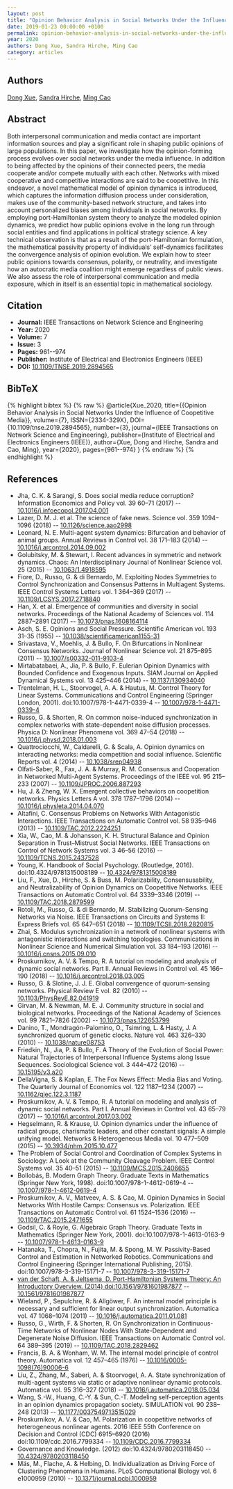 ```yaml
---
layout: post
title: "Opinion Behavior Analysis in Social Networks Under the Influence of Coopetitive Media"
date: 2019-01-23 00:00:00 +0100
permalink: opinion-behavior-analysis-in-social-networks-under-the-influence-of-coopetitive-media
year: 2020
authors: Dong Xue, Sandra Hirche, Ming Cao
category: articles
---
```

 
## Authors
[Dong Xue](authors/dong_xue), [Sandra Hirche](authors/sandra_hirche), [Ming Cao](authors/ming_cao)
 
## Abstract
Both interpersonal communication and media contact are important information sources and play a significant role in shaping public opinions of large populations. In this paper, we investigate how the opinion-forming process evolves over social networks under the media influence. In addition to being affected by the opinions of their connected peers, the media cooperate and/or compete mutually with each other. Networks with mixed cooperative and competitive interactions are said to be coopetitive. In this endeavor, a novel mathematical model of opinion dynamics is introduced, which captures the information diffusion process under consideration, makes use of the community-based network structure, and takes into account personalized biases among individuals in social networks. By employing port-Hamiltonian system theory to analyze the modeled opinion dynamics, we predict how public opinions evolve in the long run through social entities and find applications in political strategy science. A key technical observation is that as a result of the port-Hamiltonian formulation, the mathematical passivity property of individuals’ self-dynamics facilitates the convergence analysis of opinion evolution. We explain how to steer public opinions towards consensus, polarity, or neutrality, and investigate how an autocratic media coalition might emerge regardless of public views. We also assess the role of interpersonal communication and media exposure, which in itself is an essential topic in mathematical sociology.
 
## Citation
- **Journal:** IEEE Transactions on Network Science and Engineering
- **Year:** 2020
- **Volume:** 7
- **Issue:** 3
- **Pages:** 961--974
- **Publisher:** Institute of Electrical and Electronics Engineers (IEEE)
- **DOI:** [10.1109/TNSE.2019.2894565](https://doi.org/10.1109/TNSE.2019.2894565)
 
## BibTeX
{% highlight bibtex %}
{% raw %}
@article{Xue_2020,
  title={{Opinion Behavior Analysis in Social Networks Under the Influence of Coopetitive Media}},
  volume={7},
  ISSN={2334-329X},
  DOI={10.1109/tnse.2019.2894565},
  number={3},
  journal={IEEE Transactions on Network Science and Engineering},
  publisher={Institute of Electrical and Electronics Engineers (IEEE)},
  author={Xue, Dong and Hirche, Sandra and Cao, Ming},
  year={2020},
  pages={961--974}
}
{% endraw %}
{% endhighlight %}
 
## References
- Jha, C. K. & Sarangi, S. Does social media reduce corruption? Information Economics and Policy vol. 39 60–71 (2017) -- [10.1016/j.infoecopol.2017.04.001](https://doi.org/10.1016/j.infoecopol.2017.04.001)
- Lazer, D. M. J. et al. The science of fake news. Science vol. 359 1094–1096 (2018) -- [10.1126/science.aao2998](https://doi.org/10.1126/science.aao2998)
- Leonard, N. E. Multi-agent system dynamics: Bifurcation and behavior of animal groups. Annual Reviews in Control vol. 38 171–183 (2014) -- [10.1016/j.arcontrol.2014.09.002](https://doi.org/10.1016/j.arcontrol.2014.09.002)
- Golubitsky, M. & Stewart, I. Recent advances in symmetric and network dynamics. Chaos: An Interdisciplinary Journal of Nonlinear Science vol. 25 (2015) -- [10.1063/1.4918595](https://doi.org/10.1063/1.4918595)
- Fiore, D., Russo, G. & di Bernardo, M. Exploiting Nodes Symmetries to Control Synchronization and Consensus Patterns in Multiagent Systems. IEEE Control Systems Letters vol. 1 364–369 (2017) -- [10.1109/LCSYS.2017.2718840](https://doi.org/10.1109/LCSYS.2017.2718840)
- Han, X. et al. Emergence of communities and diversity in social networks. Proceedings of the National Academy of Sciences vol. 114 2887–2891 (2017) -- [10.1073/pnas.1608164114](https://doi.org/10.1073/pnas.1608164114)
- Asch, S. E. Opinions and Social Pressure. Scientific American vol. 193 31–35 (1955) -- [10.1038/scientificamerican1155-31](https://doi.org/10.1038/scientificamerican1155-31)
- Srivastava, V., Moehlis, J. & Bullo, F. On Bifurcations in Nonlinear Consensus Networks. Journal of Nonlinear Science vol. 21 875–895 (2011) -- [10.1007/s00332-011-9103-4](https://doi.org/10.1007/s00332-011-9103-4)
- Mirtabatabaei, A., Jia, P. & Bullo, F. Eulerian Opinion Dynamics with Bounded Confidence and Exogenous Inputs. SIAM Journal on Applied Dynamical Systems vol. 13 425–446 (2014) -- [10.1137/130934040](https://doi.org/10.1137/130934040)
- Trentelman, H. L., Stoorvogel, A. A. & Hautus, M. Control Theory for Linear Systems. Communications and Control Engineering (Springer London, 2001). doi:10.1007/978-1-4471-0339-4 -- [10.1007/978-1-4471-0339-4](https://doi.org/10.1007/978-1-4471-0339-4)
- Russo, G. & Shorten, R. On common noise-induced synchronization in complex networks with state-dependent noise diffusion processes. Physica D: Nonlinear Phenomena vol. 369 47–54 (2018) -- [10.1016/j.physd.2018.01.003](https://doi.org/10.1016/j.physd.2018.01.003)
- Quattrociocchi, W., Caldarelli, G. & Scala, A. Opinion dynamics on interacting networks: media competition and social influence. Scientific Reports vol. 4 (2014) -- [10.1038/srep04938](https://doi.org/10.1038/srep04938)
- Olfati-Saber, R., Fax, J. A. & Murray, R. M. Consensus and Cooperation in Networked Multi-Agent Systems. Proceedings of the IEEE vol. 95 215–233 (2007) -- [10.1109/JPROC.2006.887293](https://doi.org/10.1109/JPROC.2006.887293)
- Hu, J. & Zheng, W. X. Emergent collective behaviors on coopetition networks. Physics Letters A vol. 378 1787–1796 (2014) -- [10.1016/j.physleta.2014.04.070](https://doi.org/10.1016/j.physleta.2014.04.070)
- Altafini, C. Consensus Problems on Networks With Antagonistic Interactions. IEEE Transactions on Automatic Control vol. 58 935–946 (2013) -- [10.1109/TAC.2012.2224251](https://doi.org/10.1109/TAC.2012.2224251)
- Xia, W., Cao, M. & Johansson, K. H. Structural Balance and Opinion Separation in Trust–Mistrust Social Networks. IEEE Transactions on Control of Network Systems vol. 3 46–56 (2016) -- [10.1109/TCNS.2015.2437528](https://doi.org/10.1109/TCNS.2015.2437528)
- Young, K. Handbook of Social Psychology. (Routledge, 2016). doi:10.4324/9781315008189 -- [10.4324/9781315008189](https://doi.org/10.4324/9781315008189)
- Liu, F., Xue, D., Hirche, S. & Buss, M. Polarizability, Consensusability, and Neutralizability of Opinion Dynamics on Coopetitive Networks. IEEE Transactions on Automatic Control vol. 64 3339–3346 (2019) -- [10.1109/TAC.2018.2879599](https://doi.org/10.1109/TAC.2018.2879599)
- Rotoli, M., Russo, G. & di Bernardo, M. Stabilizing Quorum-Sensing Networks via Noise. IEEE Transactions on Circuits and Systems II: Express Briefs vol. 65 647–651 (2018) -- [10.1109/TCSII.2018.2820815](https://doi.org/10.1109/TCSII.2018.2820815)
- Zhai, S. Modulus synchronization in a network of nonlinear systems with antagonistic interactions and switching topologies. Communications in Nonlinear Science and Numerical Simulation vol. 33 184–193 (2016) -- [10.1016/j.cnsns.2015.09.010](https://doi.org/10.1016/j.cnsns.2015.09.010)
- Proskurnikov, A. V. & Tempo, R. A tutorial on modeling and analysis of dynamic social networks. Part II. Annual Reviews in Control vol. 45 166–190 (2018) -- [10.1016/j.arcontrol.2018.03.005](https://doi.org/10.1016/j.arcontrol.2018.03.005)
- Russo, G. & Slotine, J. J. E. Global convergence of quorum-sensing networks. Physical Review E vol. 82 (2010) -- [10.1103/PhysRevE.82.041919](https://doi.org/10.1103/PhysRevE.82.041919)
- Girvan, M. & Newman, M. E. J. Community structure in social and biological networks. Proceedings of the National Academy of Sciences vol. 99 7821–7826 (2002) -- [10.1073/pnas.122653799](https://doi.org/10.1073/pnas.122653799)
- Danino, T., Mondragón-Palomino, O., Tsimring, L. & Hasty, J. A synchronized quorum of genetic clocks. Nature vol. 463 326–330 (2010) -- [10.1038/nature08753](https://doi.org/10.1038/nature08753)
- Friedkin, N., Jia, P. & Bullo, F. A Theory of the Evolution of Social Power: Natural Trajectories of Interpersonal Influence Systems along Issue Sequences. Sociological Science vol. 3 444–472 (2016) -- [10.15195/v3.a20](https://doi.org/10.15195/v3.a20)
- DellaVigna, S. & Kaplan, E. The Fox News Effect: Media Bias and Voting. The Quarterly Journal of Economics vol. 122 1187–1234 (2007) -- [10.1162/qjec.122.3.1187](https://doi.org/10.1162/qjec.122.3.1187)
- Proskurnikov, A. V. & Tempo, R. A tutorial on modeling and analysis of dynamic social networks. Part I. Annual Reviews in Control vol. 43 65–79 (2017) -- [10.1016/j.arcontrol.2017.03.002](https://doi.org/10.1016/j.arcontrol.2017.03.002)
- Hegselmann, R. & Krause, U. Opinion dynamics under the influence of radical groups, charismatic leaders, and other constant signals: A simple unifying model. Networks &amp; Heterogeneous Media vol. 10 477–509 (2015) -- [10.3934/nhm.2015.10.477](https://doi.org/10.3934/nhm.2015.10.477)
- The Problem of Social Control and Coordination of Complex Systems in Sociology: A Look at the Community Cleavage Problem. IEEE Control Systems vol. 35 40–51 (2015) -- [10.1109/MCS.2015.2406655](https://doi.org/10.1109/MCS.2015.2406655)
- Bollobás, B. Modern Graph Theory. Graduate Texts in Mathematics (Springer New York, 1998). doi:10.1007/978-1-4612-0619-4 -- [10.1007/978-1-4612-0619-4](https://doi.org/10.1007/978-1-4612-0619-4)
- Proskurnikov, A. V., Matveev, A. S. & Cao, M. Opinion Dynamics in Social Networks With Hostile Camps: Consensus vs. Polarization. IEEE Transactions on Automatic Control vol. 61 1524–1536 (2016) -- [10.1109/TAC.2015.2471655](https://doi.org/10.1109/TAC.2015.2471655)
- Godsil, C. & Royle, G. Algebraic Graph Theory. Graduate Texts in Mathematics (Springer New York, 2001). doi:10.1007/978-1-4613-0163-9 -- [10.1007/978-1-4613-0163-9](https://doi.org/10.1007/978-1-4613-0163-9)
- Hatanaka, T., Chopra, N., Fujita, M. & Spong, M. W. Passivity-Based Control and Estimation in Networked Robotics. Communications and Control Engineering (Springer International Publishing, 2015). doi:10.1007/978-3-319-15171-7 -- [10.1007/978-3-319-15171-7](https://doi.org/10.1007/978-3-319-15171-7)
- [van der Schaft, A. & Jeltsema, D. Port-Hamiltonian Systems Theory: An Introductory Overview. (2014) doi:10.1561/9781601987877](port-hamiltonian-systems-theory-an-introductory-overview) -- [10.1561/9781601987877](https://doi.org/10.1561/9781601987877)
- Wieland, P., Sepulchre, R. & Allgöwer, F. An internal model principle is necessary and sufficient for linear output synchronization. Automatica vol. 47 1068–1074 (2011) -- [10.1016/j.automatica.2011.01.081](https://doi.org/10.1016/j.automatica.2011.01.081)
- Russo, G., Wirth, F. & Shorten, R. On Synchronization in Continuous-Time Networks of Nonlinear Nodes With State-Dependent and Degenerate Noise Diffusion. IEEE Transactions on Automatic Control vol. 64 389–395 (2019) -- [10.1109/TAC.2018.2829462](https://doi.org/10.1109/TAC.2018.2829462)
- Francis, B. A. & Wonham, W. M. The internal model principle of control theory. Automatica vol. 12 457–465 (1976) -- [10.1016/0005-1098(76)90006-6](https://doi.org/10.1016/0005-1098(76)90006-6)
- Liu, Z., Zhang, M., Saberi, A. & Stoorvogel, A. A. State synchronization of multi-agent systems via static or adaptive nonlinear dynamic protocols. Automatica vol. 95 316–327 (2018) -- [10.1016/j.automatica.2018.05.034](https://doi.org/10.1016/j.automatica.2018.05.034)
- Wang, S.-W., Huang, C.-Y. & Sun, C.-T. Modeling self-perception agents in an opinion dynamics propagation society. SIMULATION vol. 90 238–248 (2013) -- [10.1177/0037549713515029](https://doi.org/10.1177/0037549713515029)
- Proskurnikov, A. V. & Cao, M. Polarization in coopetitive networks of heterogeneous nonlinear agents. 2016 IEEE 55th Conference on Decision and Control (CDC) 6915–6920 (2016) doi:10.1109/cdc.2016.7799334 -- [10.1109/CDC.2016.7799334](https://doi.org/10.1109/CDC.2016.7799334)
- Governance and Knowledge. (2012) doi:10.4324/9780203118450 -- [10.4324/9780203118450](https://doi.org/10.4324/9780203118450)
- Mäs, M., Flache, A. & Helbing, D. Individualization as Driving Force of Clustering Phenomena in Humans. PLoS Computational Biology vol. 6 e1000959 (2010) -- [10.1371/journal.pcbi.1000959](https://doi.org/10.1371/journal.pcbi.1000959)

